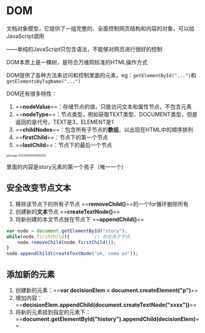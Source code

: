 # DOM

文档对象模型，它提供了一组完整的、全面控制网页结构和内容的对象，可以给JavaScript调用

——单纯的JavaScript只包含语法，不能够对网页进行很好的控制

DOM本质上是一棵树，是符合万维网标准的HTML操作方式

DOM提供了各种方法来访问和控制里面的元素，eg：`getElementById("...")`和`getElementsByTagName("...")`

DOM还有很多特性：

1. ==**nodeValue**==：存储节点的值，只能访问文本和属性节点，不包含元素
2. ==**nodeType**==：节点类型，例如获取TEXT类型、DOCUMENT类型，但是返回的是代号，TEXT是3，ELEMENT是1
3. ==**childNodes**==：包含所有子节点的**数组**，以出现在HTML中的顺序排列
4. ==**firstChild**==：节点下的第一个节点
5. ==**lastChild**==：节点下的最后一个节点

<img src="C:\Users\surface\AppData\Roaming\Typora\typora-user-images\image-20220405205905415.png" alt="image-20220405205905415" style="zoom:50%;" />

里面的内容是story元素的第一个孩子（唯一一个）

## 安全改变节点文本

1. 移除该节点下的所有子节点 ==**removeChild()**==的一个for循环删除所有
2. 创建新的**文本**节点 ==**createTextNode()**==
3. 将新创建的本文节点放在节点下 ==**appendChild()**==

```javascript
var node = document.getElementById("story");
while(node.firstChild){			// 存在孩子节点
    node.removeChild(node.firstChild());
}
node.appendChild(createTextNode("ok, come on"));	
```

## 添加新的元素

1. 创建新的元素：==**var decisionElem = document.createElement("p")**==
2. 增加内容：==**decisionElem.appendChild(document.createTextNode("xxxx"))**==
3. 将新的元素挂到指定的元素下：==**document.getElementById("history").appendChild(decisionElem)**==